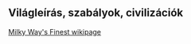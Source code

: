 ## Világleírás, szabályok, civilizációk

[Milky Way's Finest wikipage](https://github.com/Milky-Ways-Finest/missions/wiki)
